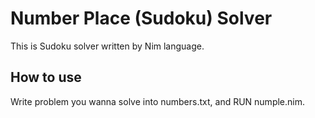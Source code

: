 # Number Place (Sudoku) Solver

This is Sudoku solver written by Nim language.

## How to use
Write problem you wanna solve into numbers.txt, and RUN numple.nim.
